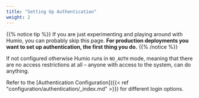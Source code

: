 ```yaml
---
title: "Setting Up Authentication"
weight: 2
---
```


{{% notice tip %}}
If you are just experimenting and playing around with Humio, you can probably
skip this page. **For production deployments you want to set up authentication, the first thing you do.**
{{% /notice %}}

If not configured otherwise Humio runs in `NO_AUTH` mode, meaning that there
are no access restrictions at all – anyone with access to the system, can do
anything.


Refer to the [Authentication Configuration]({{< ref "configuration/authentication/_index.md" >}}) for different login options.

